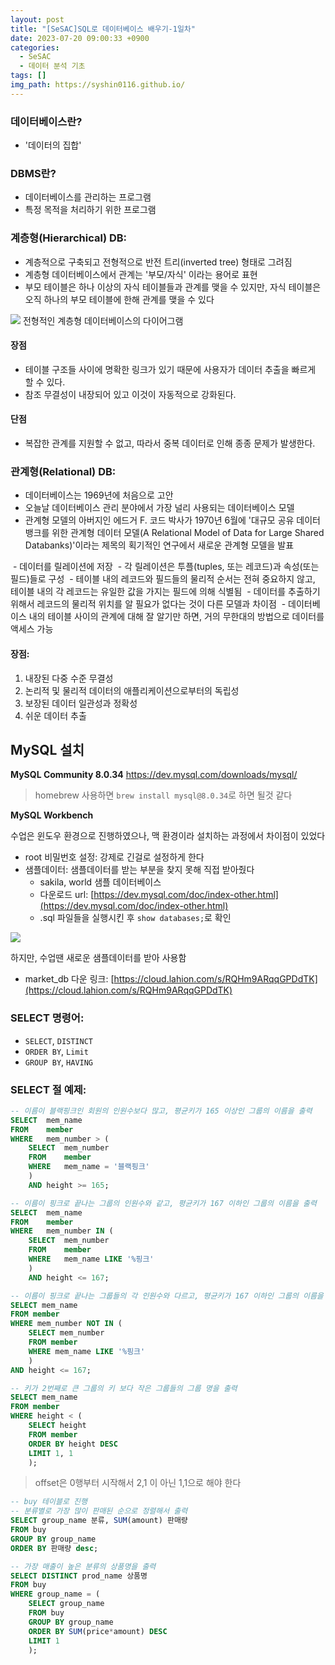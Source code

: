 ```yaml
---
layout: post
title: "[SeSAC]SQL로 데이터베이스 배우기-1일차"
date: 2023-07-20 09:00:33 +0900
categories:
  - SeSAC
  - 데이터 분석 기초
tags: []
img_path: https://syshin0116.github.io/
---
```



### 데이터베이스란?
- '데이터의 집합'

### DBMS란? 
- 데이터베이스를 관리하는 프로그램
- 특정 목적을 처리하기 위한 프로그램

### 계층형(Hierarchical) DB:
- 계층적으로 구축되고 전형적으로 반전 트리(inverted tree) 형태로 그려짐
- 계층형 데이터베이스에서 관계는 '부모/자식' 이라는 용어로 표현
- 부모 테이블은 하나 이상의 자식 테이블들과 관계를 맺을 수 있지만, 자식 테이블은 오직 하나의 부모 테이블에 한해 관계를 맺을 수 있다

![](https://velog.velcdn.com/images/syshin0116/post/68218f1f-8acf-4db7-87bb-99ee35cc923e/image.png)
전형적인 계층형 데이터베이스의 다이어그램

#### 장점  
- 테이블 구조들 사이에 명확한 링크가 있기 때문에 사용자가 데이터 추출을 빠르게 할 수 있다.  
- 참조 무결성이 내장되어 있고 이것이 자동적으로 강화된다.
#### 단점  
- 복잡한 관계를 지원할 수 없고, 따라서 중복 데이터로 인해 종종 문제가 발생한다.

### 관계형(Relational) DB:
- 데이터베이스는 1969년에 처음으로 고안
- 오늘날 데이터베이스 관리 분야에서 가장 널리 사용되는 데이터베이스 모델
- 관계형 모델의 아버지인 에드거 F. 코드 박사가 1970년 6월에 '대규모 공유 데이터 뱅크를 위한 관계형 데이터 모델(A Relational Model of Data for Large Shared Databanks)'이라는 제목의 획기적인 연구에서 새로운 관계형 모델을 발표 

 - 데이터를 릴레이션에 저장
 - 각 릴레이션은 투플(tuples, 또는 레코드)과 속성(또는 필드)들로 구성
 - 테이블 내의 레코드와 필드들의 물리적 순서는 전혀 중요하지 않고, 테이블 내의 각 레코드는 유일한 값을 가지는 필드에 의해 식별됨
 - 데이터를 추출하기 위해서 레코드의 물리적 위치를 알 필요가 없다는 것이 다른 모델과 차이점 
 - 데이터베이스 내의 테이블 사이의 관계에 대해 잘 알기만 하면, 거의 무한대의 방법으로 데이터를 액세스 가능

#### 장점:
1. 내장된 다중 수준 무결성
2. 논리적 및 물리적 데이터의 애플리케이션으로부터의 독립성
3. 보장된 데이터 일관성과 정확성
4. 쉬운 데이터 추출



## MySQL 설치

**MySQL Community 8.0.34**
https://dev.mysql.com/downloads/mysql/

> homebrew 사용하면 `brew install mysql@8.0.34`로 하면 될것 같다

**MySQL Workbench**


수업은 윈도우 환경으로 진행하였으나, 맥 환경이라 설치하는 과정에서 차이점이 있었다
- root 비밀번호 설정: 강제로 긴걸로 설정하게 한다
- 샘플데이터: 샘플데이터를 받는 부분을 찾지 못해 직접 받아줬다
	- sakila, world 샘플 데이터베이스
	- 다운로드 url: [https://dev.mysql.com/doc/index-other.html](https://dev.mysql.com/doc/index-other.html)
	- .sql 파일들을 실행시킨 후 `show databases;`로 확인

![](https://velog.velcdn.com/images/syshin0116/post/a87e3abe-8233-4d5c-8a1d-458eeda54528/image.png)



하지만, 수업땐 새로운 샘플데이터를 받아 사용함
- market_db 다운 링크: [https://cloud.lahion.com/s/RQHm9ARqqGPDdTK](https://cloud.lahion.com/s/RQHm9ARqqGPDdTK)

### SELECT 명령어:
- `SELECT`,  `DISTINCT`
- `ORDER BY`, `Limit`
- `GROUP BY`, `HAVING`

### SELECT 절 예제:
```sql
-- 이름이 블랙핑크인 회원의 인원수보다 많고, 평균키가 165 이상인 그룹의 이름을 출력
SELECT 	mem_name 
FROM 	member 
WHERE 	mem_number > (
	SELECT 	mem_number 
	FROM 	member 
	WHERE 	mem_name = '블랙핑크'
	) 
    AND height >= 165;
```

```sql
-- 이름이 핑크로 끝나는 그룹의 인원수와 같고, 평균키가 167 이하인 그룹의 이름을 출력
SELECT 	mem_name
FROM 	member
WHERE 	mem_number IN (
	SELECT 	mem_number
	FROM 	member
	WHERE 	mem_name LIKE '%핑크'
	)
    AND height <= 167;
```


```sql
-- 이름이 핑크로 끝나는 그룹들의 각 인원수와 다르고, 평균키가 167 이하인 그룹의 이름을 출력
SELECT mem_name 
FROM member 
WHERE mem_number NOT IN (
	SELECT mem_number
	FROM member 
	WHERE mem_name LIKE '%핑크'
	)
AND height <= 167;
```

```sql
-- 키가 2번째로 큰 그룹의 키 보다 작은 그룹들의 그룹 명을 출력
SELECT mem_name 
FROM member
WHERE height < (
	SELECT height
    FROM member
    ORDER BY height DESC
    LIMIT 1, 1
    );
```

> offset은 0행부터 시작해서 2,1 이 아닌 1,1으로 해야 한다


```sql
-- buy 테이블로 진행
-- 분류별로 가장 많이 판매된 순으로 정렬해서 출력
SELECT group_name 분류, SUM(amount) 판매량 
FROM buy 
GROUP BY group_name 
ORDER BY 판매량 desc;
```

```sql
-- 가장 매출이 높은 분류의 상품명을 출력
SELECT DISTINCT prod_name 상품명
FROM buy
WHERE group_name = (
	SELECT group_name
	FROM buy
	GROUP BY group_name
	ORDER BY SUM(price*amount) DESC
	LIMIT 1
	);
```

